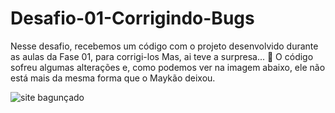 # Desafio-01-Corrigindo-Bugs
Nesse desafio, recebemos um código com o projeto desenvolvido durante as aulas da Fase 01, para corrigi-los
Mas, ai teve a surpresa...  👀
O código sofreu algumas alterações e, como podemos ver na imagem abaixo, ele não está mais da mesma forma que o Maykão deixou. 


![site bagunçado](https://efficient-sloth-d85.notion.site/image/https%3A%2F%2Fs3-us-west-2.amazonaws.com%2Fsecure.notion-static.com%2Fa29a32b1-069e-4e79-af05-d69f772bccb5%2FUntitled.png?id=8f89f434-cf5e-47a9-8612-c55e35452cfd&table=block&spaceId=08f749ff-d06d-49a8-a488-9846e081b224&width=2000&userId=&cache=v2)
 

